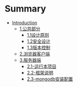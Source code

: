 # Summary

* [Introduction](README.md)
    * [1.公共部分]()
        * [1.1设计原则](1.-设计说明/1.1-设计原则.md)
        * [1.2安全设计](1.-设计说明/1.2-安全设计.md)
        * [1.3版本控制](1.-设计说明/1.3-版本控制.md)
    * [2.浏览器客户端]()
    * [3.服务器端]()
        * [2.1-运行本项目](3.服务器端/2.1运行本项目.md)
        * [2.2-框架说明](3.服务器端/2.2框架说明.md)
        * [2.3-mongodb安装配置](3.服务器端/2.3-mongodb安装配置.md)



